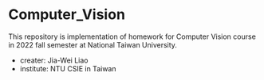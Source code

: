 # Computer_Vision

This repository is implementation of homework for Computer Vision course in 2022 fall semester at National Taiwan University.

- creater: Jia-Wei Liao
- institute: NTU CSIE in Taiwan
